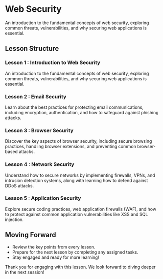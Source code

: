 
# Web Security 

An introduction to the fundamental concepts of web security, exploring common threats, vulnerabilities, and why securing web applications is essential.


## Lesson Structure

### Lesson 1 : Introduction to Web Security

An introduction to the fundamental concepts of web security, exploring common threats, vulnerabilities, and why securing web applications is essential.

### Lesson 2 : Email Security

Learn about the best practices for protecting email communications, including encryption, authentication, and how to safeguard against phishing attacks.

### Lesson 3 : Browser Security
Discover the key aspects of browser security, including secure browsing practices, handling browser extensions, and preventing common browser-based attacks.

### Lesson 4 : Network Security
Understand how to secure networks by implementing firewalls, VPNs, and intrusion detection systems, along with learning how to defend against DDoS attacks.

### Lesson 5 : Application Security
Explore secure coding practices, web application firewalls (WAF), and how to protect against common application vulnerabilities like XSS and SQL injection.

## Moving Forward

-   Review the key points from every lesson.
-   Prepare for the next lesson by completing any assigned tasks.
-   Stay engaged and ready for more learning!

Thank you for engaging with this lesson. We look forward to diving deeper in the next session!
<!--stackedit_data:
eyJoaXN0b3J5IjpbNDEzNDU2NDE1LC01NDc3Nzg4ODhdfQ==
-->